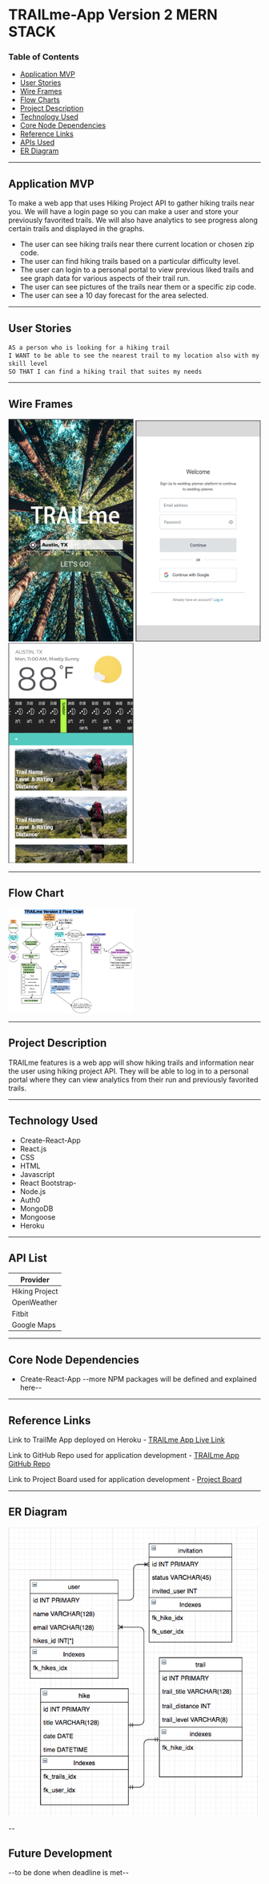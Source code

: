# TRAILme-App Version 2 MERN STACK

### Table of Contents

- [Application MVP](#application-mvp)
- [User Stories](#user-stories)
- [Wire Frames](#wire-frames)
- [Flow Charts](#flow-chart)
- [Project Description](#project-description)
- [Technology Used](#technology-used)
- [Core Node Dependencies](#core-node-depencencies)
- [Reference Links](#reference-links)
- [APIs Used](#api-list)
- [ER Diagram](#api-list)

---

## Application MVP

To make a web app that uses Hiking Project API to gather hiking trails near you. We will have a login page so you can make a user and store your previously favorited trails. We will also have analytics to see progress along certain trails and displayed in the graphs.

- The user can see hiking trails near there current location or chosen zip code.
- The user can find hiking trails based on a particular difficulty level.
- The user can login to a personal portal to view previous liked trails and see graph data for various aspects of their trail run.
- The user can see pictures of the trails near them or a specific zip code.
- The user can see a 10 day forecast for the area selected.

---

## User Stories

```
AS a person who is looking for a hiking trail
I WANT to be able to see the nearest trail to my location also with my skill level
SO THAT I can find a hiking trail that suites my needs
```

---

## Wire Frames

<img src="homepagePrototype.png" width="250" /> <img src="loginPage.png" width="250" /> <img src="resultsPage.png" width="250" />

---

## Flow Chart

<img src="TRAILmeV2MERNflowchart.png" width="250" />

---

## Project Description

TRAILme features is a web app will show hiking trails and information near the user using hiking project API. They will be able to log in to a personal portal where they can view analytics from their run and previously favorited trails.

---

## Technology Used

- Create-React-App
- React.js
- CSS
- HTML
- Javascript
- React Bootstrap-
- Node.js
- Auth0
- MongoDB
- Mongoose
- Heroku

---

## API List

| Provider       |
| -------------- |
| Hiking Project |
| OpenWeather    |
| Fitbit         |
| Google Maps    |

---

## Core Node Dependencies

- Create-React-App
  --more NPM packages will be defined and explained here--

---

## Reference Links

Link to TrailMe App deployed on Heroku - [TRAILme App Live Link](https://---.herokuapp.com/)

Link to GitHub Repo used for application development - [TRAILme App GitHub Repo](https://github.com/TRAILme-APP/TRAILme)

Link to Project Board used for application development - [Project Board](https://github.com/TRAILme-APP/TRAILme/projects/2)

---

## ER Diagram

<img src="TRAILme_ERdiagram.png" width="500" />

--

## Future Development

--to be done when deadline is met--
